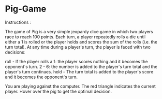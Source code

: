 # Pig-Game
Instructions :

The game of Pig is a very simple jeopardy dice game in which two players race to reach 100 points. Each turn, a player repeatedly rolls a die until either a 1 is rolled or the player holds and scores the sum of the rolls (i.e. the turn total). At any time during a player's turn, the player is faced with two decisions:

  roll - If the player rolls a
      1: the player scores nothing and it becomes the opponent's turn.
      2 - 6: the number is added to the player's turn total and the player's turn continues.
  hold - The turn total is added to the player's score and it becomes the opponent's turn.
  
You are playing against the computer. The red triangle indicates the current player. Hover over the pig to get the optimal decision.
